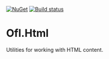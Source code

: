 [![NuGet](https://img.shields.io/nuget/v/Ofl.Html.svg)](https://www.nuget.org/packages/Ofl.Html/)
[![Build status](https://ci.appveyor.com/api/projects/status/4t30haq1gd0aa5c4?svg=true)](https://ci.appveyor.com/project/OneFrameLink/ofl-html)

# Ofl.Html
Utilities for working with HTML content.
